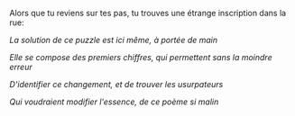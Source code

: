 Alors que tu reviens sur tes pas, tu trouves une étrange inscription dans la rue:

_La solution de ce puzzle est ici même, à portée de main_

_Elle se compose des premiers chiffres, qui permettent sans la moindre erreur_

_D'identifier ce changement, et de trouver les usurpateurs_

_Qui voudraient modifier l'essence, de ce poème si malin_